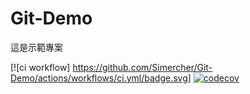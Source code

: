 # Git-Demo

這是示範專案

[![ci workflow] https://github.com/Simercher/Git-Demo/actions/workflows/ci.yml/badge.svg]
[![codecov](https://codecov.io/gh/Simercher/Git-Demo/branch/master/graph/badge.svg?token=MIFQGDWLZ0)](https://codecov.io/gh/Simercher/Git-Demo)

